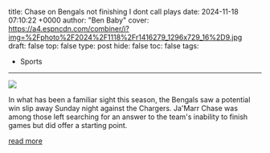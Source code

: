 title: Chase on Bengals not finishing I dont call plays
date: 2024-11-18 07:10:22 +0000
author: "Ben Baby"
cover: https://a4.espncdn.com/combiner/i?img=%2Fphoto%2F2024%2F1118%2Fr1416279_1296x729_16%2D9.jpg
draft: false
top: false
type: post
hide: false
toc: false
tags:
  - Sports
---

![](https://a4.espncdn.com/combiner/i?img=%2Fphoto%2F2024%2F1118%2Fr1416279_1296x729_16%2D9.jpg)

In what has been a familiar sight this season, the Bengals saw a potential win slip away Sunday night against the Chargers. Ja'Marr Chase was among those left searching for an answer to the team's inability to finish games but did offer a starting point.

[read more](https://www.espn.com/nfl/story/_/id/42459036/jamarr-chase-bengals-short-answers-another-close-loss-chargers)
